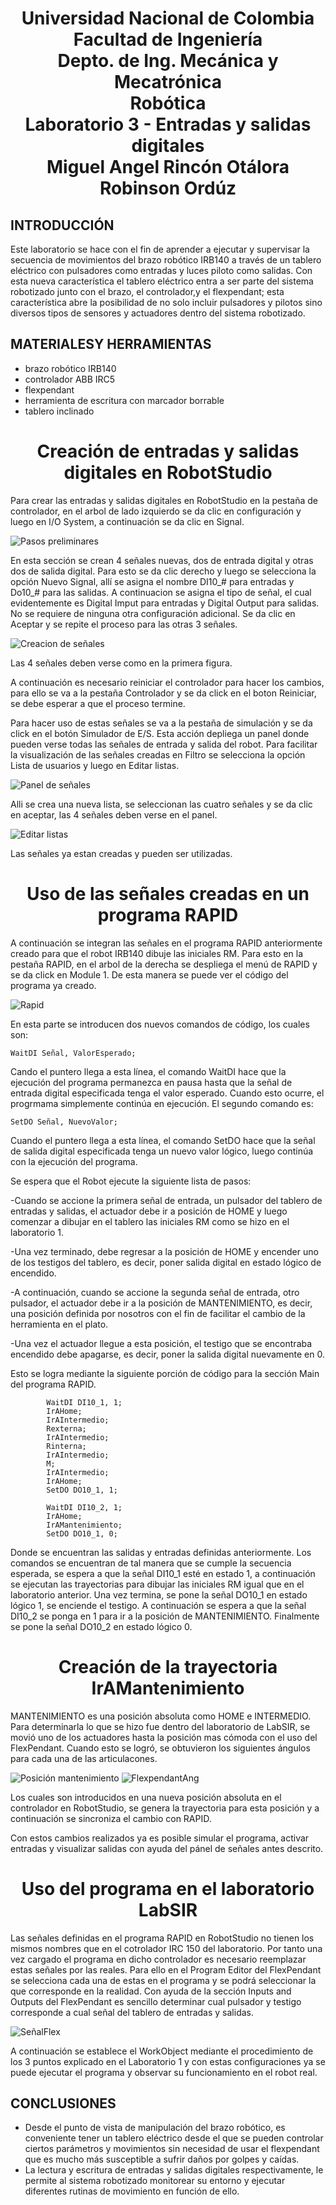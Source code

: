 


<h1 align="center"> Universidad Nacional de Colombia <br>
Facultad de Ingeniería <br>
Depto. de Ing. Mecánica y Mecatrónica <br>
Robótica <br>
Laboratorio 3 - Entradas y salidas digitales <br>
Miguel Angel Rincón Otálora <br>
Robinson Ordúz </h1>


## INTRODUCCIÓN
Este laboratorio se hace con el fin de aprender a ejecutar y supervisar la secuencia de movimientos del brazo robótico IRB140 
a través de un tablero eléctrico con pulsadores como entradas y luces piloto como salidas.
Con esta nueva característica el tablero eléctrico entra a ser parte del sistema robotizado junto con el brazo, el controlador,y 
el flexpendant; esta característica abre la posibilidad de no solo incluir pulsadores y pilotos sino diversos tipos de sensores y
actuadores dentro del sistema robotizado. 

## MATERIALESY HERRAMIENTAS
- brazo robótico IRB140
- controlador ABB IRC5
- flexpendant
- herramienta de escritura con marcador borrable
- tablero inclinado

<h1 align="center"> Creación de entradas y salidas digitales en RobotStudio </h1>


Para crear las entradas y salidas digitales en RobotStudio en la pestaña de controlador, en el arbol de lado izquierdo se da clic en configuración y luego en I/O System, a continuación se da clic en Signal. 


![Pasos preliminares](https://user-images.githubusercontent.com/49238418/194683676-655eb5d0-1813-4713-a223-dc8530c88d47.png)

En esta sección se crean 4 señales nuevas, dos de entrada digital y otras dos de salida digital. Para esto se da clic derecho y luego se selecciona la opción Nuevo Signal, allí se asigna el nombre DI10_# para entradas y Do10_# para las salidas. A continuacion se asigna el tipo de señal, el cual evidentemente es Digital Imput para entradas y Digital Output para salidas. No se requiere de ninguna otra configuración adicional. Se da clic en Aceptar y se repite el proceso para las otras 3 señales.

![Creacion de señales](https://user-images.githubusercontent.com/49238418/194683951-6dbb039a-ab49-43bb-99f4-49e489c92bf4.png)

Las 4 señales deben verse como en la primera figura.

A continuación es necesario reiniciar el controlador para hacer los cambios, para ello se va a la pestaña Controlador y se da click en el boton Reiniciar, se debe esperar a que el proceso termine.

Para hacer uso de estas señales se va a la pestaña de simulación y se da click en el botón Simulador de E/S. Esta acción depliega un panel donde pueden verse todas las señales de entrada y salida del robot. Para facilitar la visualización de las señales creadas en Filtro se selecciona la opción Lista de usuarios y luego en Editar listas. 

![Panel de señales](https://user-images.githubusercontent.com/49238418/194684614-8dae9d41-411e-4072-bb6c-79f595391a8b.png)

Alli se crea una nueva lista, se seleccionan las cuatro señales y se da clic en aceptar, las 4 señales deben verse en el panel. 

![Editar listas](https://user-images.githubusercontent.com/49238418/194684645-c9a5efa3-a559-4ded-8ee3-77fdc835dc12.png)

Las señales ya estan creadas y pueden ser utilizadas.

<h1 align="center"> Uso de las señales creadas en un programa RAPID </h1>

A continuación se integran las señales en el programa RAPID anteriormente creado para que el robot IRB140 dibuje las iniciales RM. Para esto en la pestaña RAPID, en el arbol de la derecha se despliega el menú de RAPID y se da click en Module 1. De esta manera se puede ver el código del programa ya creado.

![Rapid](https://user-images.githubusercontent.com/49238418/194684930-2adcee93-c827-486f-a3ca-61fc88ffec7e.png)

En esta parte se introducen dos nuevos comandos de código, los cuales son:

```RAPID
WaitDI Señal, ValorEsperado;

```
Cando el puntero llega a esta línea, el comando WaitDI hace que la ejecución del programa permanezca en pausa hasta que la señal de entrada digital especificada tenga el valor esperado. Cuando esto ocurre, el progrmama simplemente continúa en ejecución. El segundo comando es:

```RAPID
SetDO Señal, NuevoValor;

```
Cuando el puntero llega a esta línea, el comando SetDO hace que la señal de salida digital especificada tenga un nuevo valor lógico, luego continúa con la ejecución del programa.

Se espera que el Robot ejecute la siguiente lista de pasos:

-Cuando se accione la primera señal de entrada, un pulsador del tablero de entradas y salidas, el actuador debe ir a posición de HOME y luego comenzar a dibujar en el tablero las iniciales RM como se hizo en el laboratorio 1.

-Una vez terminado, debe regresar a la posición de HOME y encender uno de los testigos del tablero, es decir, poner salida digital en estado lógico de encendido.

-A continuación, cuando se accione la segunda señal de entrada, otro pulsador, el actuador debe ir a la posición de MANTENIMIENTO, es decir, una posición definida por nosotros con el fin de facilitar el cambio de la herramienta en el plato.

-Una vez el actuador llegue a esta posición, el testigo que se encontraba encendido debe apagarse, es decir, poner la salida digital nuevamente en 0.

Esto se logra mediante la siguiente porción de código para la sección Main del programa RAPID.

```RAPID
        WaitDI DI10_1, 1;
        IrAHome;
        IrAIntermedio;
        Rexterna;
        IrAIntermedio;
        Rinterna;
        IrAIntermedio;
        M;
        IrAIntermedio;
        IrAHome;
        SetDO DO10_1, 1;
        
        WaitDI DI10_2, 1;
        IrAHome;
        IrAMantenimiento;
        SetDO DO10_1, 0;
```

Donde se encuentran las salidas y entradas definidas anteriormente. Los comandos se encuentran de tal manera que se cumple la secuencia esperada, se espera a que la señal DI10_1 esté en estado 1, a continuación se ejecutan las trayectorias para dibujar las iniciales RM igual que en el laboratorio anterior. Una vez termina, se pone la señal DO10_1 en estado lógico 1, se enciende el testigo. A continuación se espera a que la señal DI10_2 se ponga en 1 para ir a la posición de MANTENIMIENTO. Finalmente se pone la señal DO10_2 en estado lógico 0.

<h1 align="center"> Creación de la trayectoria IrAMantenimiento </h1>



MANTENIMIENTO es una posición absoluta como HOME e INTERMEDIO. Para determinarla lo que se hizo fue dentro del laboratorio de LabSIR, se movió uno de los actuadores hasta la posición mas cómoda con el uso del FlexPendant. Cuando esto se logró, se obtuvieron los siguientes ángulos para cada una de las articulacones.

![Posición mantenimiento](https://user-images.githubusercontent.com/49238418/194686037-322e7668-eb45-4a62-b0b3-396e498da457.png)
![FlexpendantAng](https://user-images.githubusercontent.com/49238418/194686072-4526d13a-d3e6-4a4b-8960-7a92fe5d8a06.png)

Los cuales son introducidos en una nueva posición absoluta en el controlador en RobotStudio, se genera la trayectoria para esta posición y a continuación se sincroniza el cambio con RAPID.

Con estos cambios realizados ya es posible simular el programa, activar entradas y visualizar salidas con ayuda del pánel de señales antes descrito.

<h1 align="center"> Uso del programa en el laboratorio LabSIR </h1>

Las señales definidas en el programa RAPID en RobotStudio no tienen los mismos nombres que en el cotrolador IRC 150 del laboratorio. Por tanto una vez cargado el programa en dicho controlador es necesario reemplazar estas señales por las reales. Para ello en el Program Editor del FlexPendant se selecciona cada una de estas en el programa y se podrá seleccionar la que corresponde en la realidad. Con ayuda de la sección Inputs and Outputs del FlexPendant es sencillo determinar cual pulsador y testigo corresponde a cual señal del tablero de entradas y salidas.

![SeñalFlex](https://user-images.githubusercontent.com/49238418/194686381-dddb0e74-c75f-4069-88d2-faea9308ee81.png)

A continuación se establece el WorkObject mediante el procedimiento de los 3 puntos explicado en el Laboratorio 1 y con estas configuraciones ya se puede ejecutar el programa y observar su funcionamiento en el robot real.







## CONCLUSIONES
- Desde el punto de vista de manipulación del brazo robótico, es conveniente tener un tablero eléctrico desde el que se pueden controlar 
ciertos parámetros y movimientos sin necesidad de usar el flexpendant que es mucho más susceptible a sufrir daños por golpes y caídas.
- La lectura y escritura de entradas y salidas digitales respectivamente, le permite al sistema robotizado monitorear su entorno y ejecutar 
diferentes rutinas de movimiento en función de ello.
